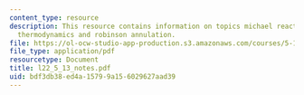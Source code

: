 ```yaml
---
content_type: resource
description: This resource contains information on topics michael reaction, mechanism,
  thermodynamics and robinson annulation.
file: https://ol-ocw-studio-app-production.s3.amazonaws.com/courses/5-13-organic-chemistry-ii-fall-2006/bdf3db38ed4a15799a156029627aad39_l22_5_13_notes.pdf
file_type: application/pdf
resourcetype: Document
title: l22_5_13_notes.pdf
uid: bdf3db38-ed4a-1579-9a15-6029627aad39
---
```

